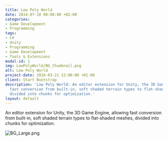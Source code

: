 ```yaml
---
title: Low Poly World
date: 2014-07-18 00:00:00 +02:00
categories:
- Game Development
- Programming
tags:
- C#
- Unity
- Programming
- Game Development
- Tools & Extensions
modal-id: 1
img: LowPolyWorld/BG_thumbnail.png
alt: Low Poly World
project-date: 2016-03-21 12:00:00 +01:00
client: Start Bootstrap
description: 'Low Poly World: An editor extension for Unity, the 3D Game Engine, allowing
  fast conversion from built-in, soft shaded terrain types to flat-shaded meshes,
  divided into chunks for optimization.'
layout: default
---
```


An editor extension for Unity, the 3D Game Engine, allowing fast conversion from built-in, soft shaded terrain types to flat-shaded meshes, divided into chunks for optimization.

![BG_Large.png](/img/portfolio/LowPolyWorld/BG_Large.png)